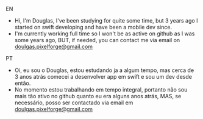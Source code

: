 EN
- Hi, I'm Douglas, I've been studying for quite some time, but 3 years ago I started on swift developing and have been a mobile dev since.
- I'm currently working full time so I won't be as active on github as I was some years ago, BUT, if needed, you can contact me via email on doulgas.pixelforge@gmail.com
  
PT
- Oi, eu sou o Douglas, estou estudando ja a algum tempo, mas cerca de 3 anos atrás comecei a desenvolver app em swift e sou um dev desde então.
- No momento estou trabalhando em tempo integral, portanto não sou mais tão ativo no github quanto eu era alguns anos atrás, MAS, se necessário, posso ser contactado via email em doulgas.pixelforge@gmail.com

<!---
Droguigs/Droguigs is a ✨ special ✨ repository because its `README.md` (this file) appears on your GitHub profile.
You can click the Preview link to take a look at your changes.
--->
